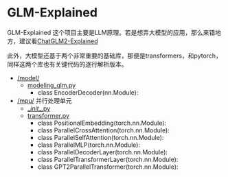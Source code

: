 # GLM-Explained
GLM-Explained
这个项目主要是LLM原理。若是想弄大模型的应用，那么来错地方，建议看[ChatGLM2-Explained](https://github.com/ArtificialZeng/ChatGLM2-6B-Explained)

此外，大模型还基于两个非常重要的基础库，那便是transformers，和pytorch，同样这两个库也有关键代码的逐行解析版本。

* [/model/](./model/)
   * [modeling_glm.py](/model/modeling_glm.py)
     * class EncoderDecoder(nn.Module):
* [/mpu/](./mpu/) 并行处理单元
  * [\__init__.py](/mpu/__init__.py)
  * [transformer.py](/mpu/transformer.py)
    * class PositionalEmbedding(torch.nn.Module):
    * class ParallelCrossAttention(torch.nn.Module):
    * class ParallelSelfAttention(torch.nn.Module):
    * class ParallelMLP(torch.nn.Module):
    * class ParallelDecoderLayer(torch.nn.Module):
    * class ParallelTransformerLayer(torch.nn.Module):
    * class GPT2ParallelTransformer(torch.nn.Module):
   



